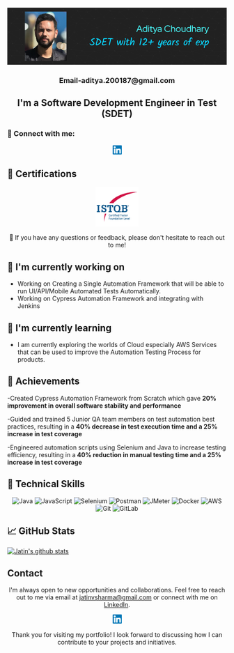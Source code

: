 <p align="center">
  <a href="https://www.linkedin.com/in/aditya-choudhary-78771622/" target="_blank" rel="noreferrer">
    <img src="https://raw.githubusercontent.com/aditya2001/aditya2001.github.io/main/images/banner.png" alt="My banner">
  </a>
</p>

<h3 align="center">Email-aditya.200187@gmail.com</h3>

<h2 align="center">I'm a Software Development Engineer in Test (SDET)</h2>

### 🤝 Connect with me:

<p align="center">
  <a href="https://www.linkedin.com/in/Aditya-Choudhary-78771622//">
    <img src="https://raw.githubusercontent.com/aditya2001/aditya2001.github.io/main/images/linkedin.svg" alt="Aditya Choudhary | LinkedIn" width="21px"/>
  </a>
</p>
  
## 🥇 Certifications
<p align="center">
  <img src="https://raw.githubusercontent.com/aditya2001/aditya2001.github.io/main/images/ISTQB.png" alt="Jatin | ISTQB" width="100 px"/>
</p>

<p align="center">💬 If you have any questions or feedback, please don't hesitate to reach out to me!</p>

## 🔭 I'm currently working on
- Working on Creating a Single Automation Framework that will be able to run UI/API/Mobile Automated Tests Automatically. 
- Working on Cypress Automation Framework and integrating with Jenkins

## 🌱 I'm currently learning

- I am currently exploring the worlds of Cloud especially AWS Services that can be used to improve the Automation Testing Process for products. 


## 🥇 Achievements

-Created Cypress Automation Framework from Scratch which gave
<b>20% improvement in overall software stability and performance</b>

-Guided and trained 5 Junior QA team members on test automation best practices,
resulting in a  <b>40% decrease in test execution time and a 25% increase in test
coverage </b>

-Engineered automation scripts using Selenium and Java to increase testing
efficiency, resulting in a<b> 40% reduction in manual testing time and a 25% increase
in test coverage</b>



## 💼 Technical Skills

<p align="center">
  <img src="https://img.shields.io/badge/Java-007396?style=for-the-badge&logo=java&logoColor=white" alt="Java">
  <img src="https://img.shields.io/badge/JavaScript-F7DF1E?style=for-the-badge&logo=javascript&logoColor=black" alt="JavaScript">
  <img src="https://img.shields.io/badge/Selenium-43B02A?style=for-the-badge&logo=selenium&logoColor=white" alt="Selenium">
  <img src="https://img.shields.io/badge/Postman-FF6C37?style=for-the-badge&logo=postman&logoColor=white" alt="Postman">
  <img src="https://img.shields.io/badge/JMeter-D22128?style=for-the-badge&logo=apache%20jmeter&logoColor=white" alt="JMeter">
  <img src="https://img.shields.io/badge/Docker-2496ED?style=for-the-badge&logo=docker&logoColor=white" alt="Docker">
  <img src="https://img.shields.io/badge/AWS-232F3E?style=for-the-badge&logo=amazon-aws&logoColor=white" alt="AWS">
  <img src="https://img.shields.io/badge/Git-F05032?style=for-the-badge&logo=git&logoColor=white" alt="Git">
  <img src="https://img.shields.io/badge/GitLab-FCA121?style=for-the-badge&logo=gitlab&logoColor=white" alt="GitLab">
</p>

## 📈 GitHub Stats 

[![Jatin's github stats](https://github-readme-stats.vercel.app/api?username=aditya2001)](https://github.com/aditya2001)


## Contact

<p align="center">I'm always open to new opportunities and collaborations. Feel free to reach out to me via email at <a href="mailto:jatinvsharma@gmail.com">jatinvsharma@gmail.com</a> or connect with me on <a href="https://www.linkedin.com/in/yourprofile">LinkedIn</a>.</p>

<p align="center">
  <a href="https://www.linkedin.com/in/Aditya-Choudhary-78771622//">
    <img src="https://raw.githubusercontent.com/aditya2001/aditya2001.github.io/main/images/linkedin.svg" alt="Jatin Shharma | LinkedIn" width="21px"/>
  </a>
</p>
  

<p align="center">Thank you for visiting my portfolio! I look forward to discussing how I can contribute to your projects and initiatives.</p>
